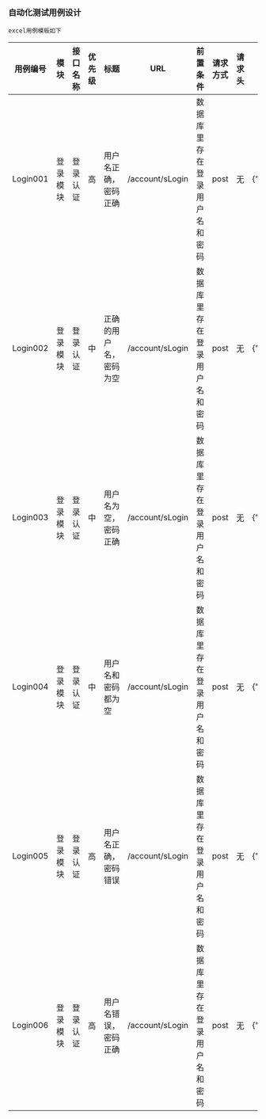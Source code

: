 ### 自动化测试用例设计

    excel用例模板如下
    
|用例编号|模块|接口名称|优先级|标题|URL|前置条件|请求方式|请求头|请求参数|预期结果|响应预期结果|实际结果|
|------|---|-------|-----|---|---|------|-------|----|-------|------|----------|-------|
|Login001|登录模块|登录认证|高|用户名正确，密码正确|/account/sLogin|数据库里存在登录用户名和密码|post|无|{"username":"sq0777","password":"xintian"}|登录成功，返回正确信息|{"code": 20000, "data":"{"token": 123}", "flag": "**教育", "msg": "成功", "success": false}||
|Login002|登录模块|登录认证|中|正确的用户名，密码为空|/account/sLogin|数据库里存在登录用户名和密码|post|无|{"username":"sq0777","password":""}|登录失败，返回错误信息|{"code": 9999, "data":"", "flag": "**教育", "msg": "输入的密码错误!", "success": false}||
|Login003|登录模块|登录认证|中|用户名为空，密码正确|/account/sLogin|数据库里存在登录用户名和密码|post|无|{"username":"","password":"xintian"}|登录失败，返回错误信息|{"code": 9999, "data": "", "flag": "**教育", "msg": "该用户不存在!", "success": false}||
|Login004|登录模块|登录认证|中|用户名和密码都为空|/account/sLogin|数据库里存在登录用户名和密码|post|无|{"username":"","password":""}|登录失败，返回错误信息|{"code": 9999, "data": "", "flag": "**教育", "msg": "该用户不存在!", "success": false}||
|Login005|登录模块|登录认证|高|用户名正确，密码错误|/account/sLogin|数据库里存在登录用户名和密码|post|无|{"username":"sq0777","password":"789"}|登录失败，返回错误信息|{"code": 9999, "data": "", "flag": "**教育", "msg": "输入的密码错误!", "success": false}||
|Login006|登录模块|登录认证|高|用户名错误，密码正确|/account/sLogin|数据库里存在登录用户名和密码|post|无|{"username":"abcde","password":"xintian"}|登录失败，返回错误信息|{"code": 9999, "data": "", "flag": "**教育", "msg": "该用户不存在!", "success": false}||
